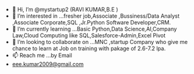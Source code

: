 - 👋 Hi, I’m @mystartup2 (RAVI KUMAR,B.E )
- 👀 I’m interested in ...fresher job,Associate ,Bussiness/Data Analyst ,Associate Corporate,SQL ,Jr.Python Software Developer,CRM.
- 🌱 I’m currently learning ...Basic Python,Data Science,AI,Company Law,Cloud Computing like SQL,Salesforce-Admin,Excel Pivot
- 💞️ I’m looking to collaborate on ...MNC ,startup Company who give me chance to learn at Job on training with pakage of 2.6-7.2 lpa.
- 📫  Reach me ...by Email 
- eee.kumar2009@gmail.com

<!---
mystartup2/mystartup2 is a ✨ special ✨ repository because its `README.md` (this file) appears on your GitHub profile.
You can click the Preview link to take a look at your changes.
--->
